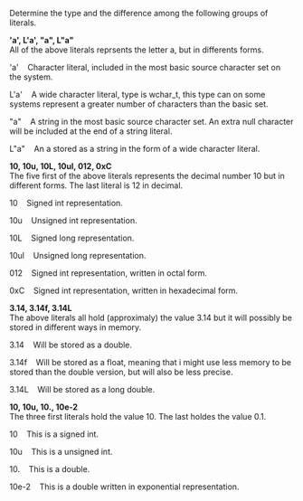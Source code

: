 Determine the type and the difference among the following groups of literals. 

**'a', L'a', "a", L"a"**  
All of the above literals reprsents the letter a, but in differents forms.

'a' &nbsp;&nbsp; Character literal, included in the most basic source character set on the system.  

L'a' &nbsp;&nbsp; A wide character literal, type is wchar_t, this type can on some systems represent a greater number of characters than the basic set. 

"a" &nbsp;&nbsp; A string in the most basic source character set. An extra null character will be included at the end of a string literal. 

L"a" &nbsp;&nbsp; An a stored as a string in the form of a wide character literal.  

**10, 10u, 10L, 10ul, 012, 0xC**  
The five first of the above literals represents the decimal number 10 but in different forms. The last literal is 12 in decimal.

10 &nbsp;&nbsp; Signed int representation.

10u &nbsp;&nbsp; Unsigned int representation.

10L &nbsp;&nbsp; Signed long representation.

10ul &nbsp;&nbsp; Unsigned long representation.

012 &nbsp;&nbsp; Signed int representation, written in octal form.

0xC &nbsp;&nbsp; Signed int representation, written in hexadecimal form.

**3.14, 3.14f, 3.14L**  
The above literals all hold (approximaly) the value 3.14 but it will possibly be stored in different ways in memory.  

3.14 &nbsp;&nbsp; Will be stored as a double.  

3.14f &nbsp;&nbsp; Will be stored as a float, meaning that i might use less memory to be stored than the double version, but will also be less precise.  

3.14L &nbsp;&nbsp; Will be stored as a long double.

**10, 10u, 10., 10e-2**  
The three first literals hold the value 10. The last holdes the value 0.1.  

10 &nbsp;&nbsp; This is a signed int.  

10u &nbsp;&nbsp; This is a unsigned int.  

10.&nbsp;&nbsp;&nbsp; This is a double.  

10e-2 &nbsp;&nbsp; This is a double written in exponential representation.
